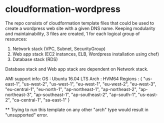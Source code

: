# cloudformation-wordpress

The repo consists of cloudformation template files that could be used to create a wordpress web site with a given DNS name. Keeping modularity and maintainability, 3 files are created, 1 for each logical group of resources:
  1. Network stack (VPC, Subnet, SecurityGroup)
  2. Web app stack (EC2 instances, ELB, Wordpress installation using chef)
  3. Database stack (RDS)

Database stack and Web app stack are dependent on Network stack.

AMI support info:
  OS : Ubuntu 16.04 LTS
  Arch : HVM64
  Regions : {
            "us-east-1",
            "us-west-2",
            "us-west-1",
            "eu-west-1",
            "eu-west-2",
            "eu-west-3",
            "eu-central-1",
            "eu-north-1",
            "ap-northeast-1",
            "ap-northeast-2",
            "ap-northeast-3",
            "ap-southeast-1",
            "ap-southeast-2",
            "ap-south-1",
            "us-east-2",
            "ca-central-1",
            "sa-east-1"
            }

** Trying to run this template on any other "arch" type would result in "unsupported" error.
